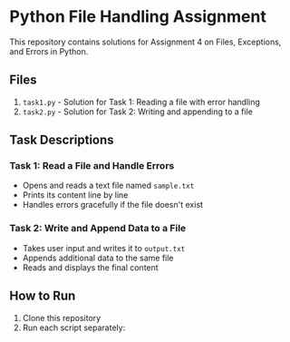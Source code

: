# Python File Handling Assignment

This repository contains solutions for Assignment 4 on Files, Exceptions, and Errors in Python.

## Files

1. `task1.py` - Solution for Task 1: Reading a file with error handling
2. `task2.py` - Solution for Task 2: Writing and appending to a file

## Task Descriptions

### Task 1: Read a File and Handle Errors
- Opens and reads a text file named `sample.txt`
- Prints its content line by line
- Handles errors gracefully if the file doesn't exist

### Task 2: Write and Append Data to a File
- Takes user input and writes it to `output.txt`
- Appends additional data to the same file
- Reads and displays the final content

## How to Run
1. Clone this repository
2. Run each script separately:
